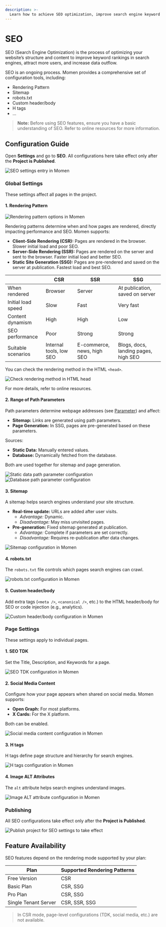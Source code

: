 ```yaml
---
description: >-
  Learn how to achieve SEO optimization, improve search engine keyword rankings, and gain more Data Outflow.
---
```


# SEO

SEO (Search Engine Optimization) is the process of optimizing your website’s structure and content to improve keyword rankings in search engines, attract more users, and increase data outflow.

SEO is an ongoing process. Momen provides a comprehensive set of configuration tools, including:

- Rendering Pattern
- Sitemap
- robots.txt
- Custom header/body
- H tags
- ...

> **Note:** Before using SEO features, ensure you have a basic understanding of SEO. Refer to online resources for more information.

## Configuration Guide

Open **Settings** and go to **SEO**. All configurations here take effect only after the **Project is Published**.

![SEO settings entry in Momen](../.gitbook/assets/seo/seo0.png)

### Global Settings

These settings affect all pages in the project.

#### 1. Rendering Pattern

![Rendering pattern options in Momen](../.gitbook/assets/seo/seo1.png)

Rendering patterns determine when and how pages are rendered, directly impacting performance and SEO. Momen supports:

- **Client-Side Rendering (CSR):** Pages are rendered in the browser. Slower initial load and poor SEO.
- **Server-Side Rendering (SSR):** Pages are rendered on the server and sent to the browser. Faster initial load and better SEO.
- **Static Site Generation (SSG):** Pages are pre-rendered and saved on the server at publication. Fastest load and best SEO.

|        | CSR | SSR | SSG |
|--------|-----|-----|-----|
| When rendered | Browser | Server | At publication, saved on server |
| Initial load speed | Slow | Fast | Very fast |
| Content dynamism | High | High | Low |
| SEO performance | Poor | Strong | Strong |
| Suitable scenarios | Internal tools, low SEO | E-commerce, news, high SEO | Blogs, docs, landing pages, high SEO |

You can check the rendering method in the HTML `<head>`.

![Check rendering method in HTML head](../.gitbook/assets/seo/seo2.png)

For more details, refer to online resources.

#### 2. Range of Path Parameters

Path parameters determine webpage addresses (see [Parameter](https://docs.momen.app/data/parameter)) and affect:

- **Sitemap:** Links are generated using path parameters.
- **Page Generation:** In SSG, pages are pre-generated based on these parameters.

Sources:

- **Static Data:** Manually entered values.
- **Database:** Dynamically fetched from the database.

Both are used together for sitemap and page generation.

![Static data path parameter configuration](../.gitbook/assets/seo/seo3.png)
![Database path parameter configuration](../.gitbook/assets/seo/seo4.png)

#### 3. Sitemap

A sitemap helps search engines understand your site structure.

- **Real-time update:** URLs are added after user visits.
  - *Advantage:* Dynamic.
  - *Disadvantage:* May miss unvisited pages.
- **Pre-generation:** Fixed sitemap generated at publication.
  - *Advantage:* Complete if parameters are set correctly.
  - *Disadvantage:* Requires re-publication after data changes.

![Sitemap configuration in Momen](../.gitbook/assets/seo/seo5.png)

#### 4. robots.txt

The `robots.txt` file controls which pages search engines can crawl.

![robots.txt configuration in Momen](../.gitbook/assets/seo/seo6.png)

#### 5. Custom header/body

Add extra tags (`<meta />`, `<canonical />`, etc.) to the HTML header/body for SEO or code injection (e.g., analytics).

![Custom header/body configuration in Momen](../.gitbook/assets/seo/seo7.png)

### Page Settings

These settings apply to individual pages.

#### 1. SEO TDK

Set the Title, Description, and Keywords for a page.

![SEO TDK configuration in Momen](../.gitbook/assets/seo/seo8.png)

#### 2. Social Media Content

Configure how your page appears when shared on social media. Momen supports:

- **Open Graph:** For most platforms.
- **X Cards:** For the X platform.

Both can be enabled.

![Social media content configuration in Momen](../.gitbook/assets/seo/seo9.png)

#### 3. H tags

H tags define page structure and hierarchy for search engines.

![H tags configuration in Momen](../.gitbook/assets/seo/seo10.png)

#### 4. Image ALT Attributes

The `alt` attribute helps search engines understand images.

![Image ALT attribute configuration in Momen](../.gitbook/assets/seo/seo11.png)

### Publishing

All SEO configurations take effect only after the **Project is Published**.

![Publish project for SEO settings to take effect](../.gitbook/assets/seo/seo12.png)

## Feature Availability

SEO features depend on the rendering mode supported by your plan:

| Plan                   | Supported Rendering Patterns |
|------------------------|-----------------------------|
| Free Version           | CSR                         |
| Basic Plan             | CSR, SSG                    |
| Pro Plan               | CSR, SSG                    |
| Single Tenant Server   | CSR, SSR, SSG               |

> In CSR mode, page-level configurations (TDK, social media, etc.) are not available.